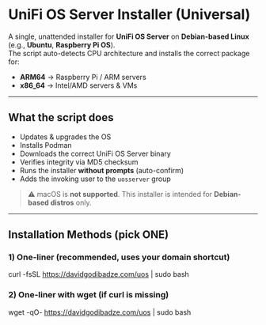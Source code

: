 # UniFi OS Server Installer (Universal)

A single, unattended installer for **UniFi OS Server** on **Debian-based Linux** (e.g., **Ubuntu**, **Raspberry Pi OS**).  
The script auto-detects CPU architecture and installs the correct package for:

- **ARM64** → Raspberry Pi / ARM servers  
- **x86_64** → Intel/AMD servers & VMs  

---

## What the script does
- Updates & upgrades the OS  
- Installs Podman  
- Downloads the correct UniFi OS Server binary  
- Verifies integrity via MD5 checksum  
- Runs the installer **without prompts** (auto-confirm)  
- Adds the invoking user to the `uosserver` group  

> ⚠️ macOS is **not supported**. This installer is intended for **Debian-based distros** only.  

---

## Installation Methods (pick ONE)

### 1) One-liner (recommended, uses your domain shortcut)
curl -fsSL https://davidgodibadze.com/uos | sudo bash

### 2) One-liner with wget (if curl is missing)
wget -qO- https://davidgodibadze.com/uos | sudo bash
